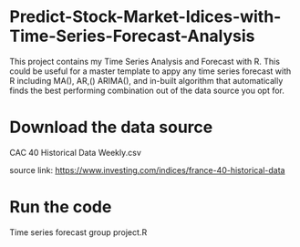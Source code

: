 # Predict-Stock-Market-Idices-with-Time-Series-Forecast-Analysis
This project contains my Time Series Analysis and Forecast with R. This could be useful for a master template to appy any time series forecast with R including MA(), AR,() ARIMA(), and in-built algorithm that automatically finds the best performing combination out of the data source you opt for. 

# Download the data source
CAC 40 Historical Data Weekly.csv

source link: https://www.investing.com/indices/france-40-historical-data

# Run the code
Time series forecast group project.R

